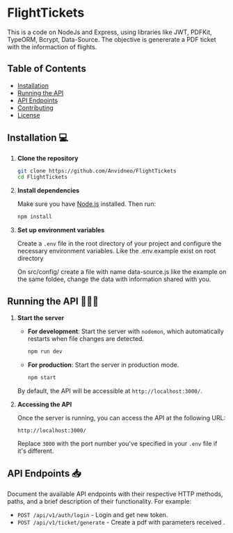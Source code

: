 
# FlightTickets

This is a code on NodeJs and Express, using libraries like JWT, PDFKit, TypeORM, Bcrypt, Data-Source. The objective is genererate a PDF ticket with the informaction of flights.

## Table of Contents

- [Installation](#installation)
- [Running the API](#running-the-api)
- [API Endpoints](#api-endpoints)
- [Contributing](#contributing)
- [License](#license)

## Installation 💻

1. **Clone the repository**

    ```bash
    git clone https://github.com/Anvidneo/FlightTickets
    cd FlightTickets
    ```

2. **Install dependencies** 

    Make sure you have [Node.js](https://nodejs.org/) installed. Then run:

    ```bash
    npm install
    ```

3. **Set up environment variables**

    Create a `.env` file in the root directory of your project and configure the necessary environment variables. Like the .env.example exist on root directory

    On src/config/ create a file with name data-source.js like the example on the same foldee, change the data with information shared with you.


## Running the API 🏃🏼‍♂️

1. **Start the server**

   - **For development**: Start the server with `nodemon`, which automatically restarts when file changes are detected.

     ```bash
     npm run dev
     ```

   - **For production**: Start the server in production mode.

     ```bash
     npm start
     ```

   By default, the API will be accessible at `http://localhost:3000/`.

3. **Accessing the API**

    Once the server is running, you can access the API at the following URL:

    ```plaintext
    http://localhost:3000/
    ```

    Replace `3000` with the port number you've specified in your `.env` file if it's different.

## API Endpoints 📥

Document the available API endpoints with their respective HTTP methods, paths, and a brief description of their functionality. For example:

- `POST /api/v1/auth/login` - Login and get new token.
- `POST /api/v1/ticket/generate` - Create a pdf with parameters received .

